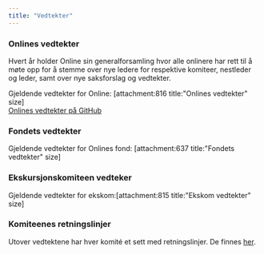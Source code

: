 ```yaml
---
title: "Vedtekter"
---
```


### Onlines vedtekter  
Hvert år holder Online sin generalforsamling hvor alle onlinere har rett til å møte opp for å stemme over nye ledere for respektive komiteer, nestleder og leder, samt over nye saksforslag og vedtekter.  

Gjeldende vedtekter for Online: [attachment:816 title:"Onlines vedtekter" size]  
[Onlines vedtekter på GitHub](https://github.com/dotkom/Onlines_Vedtekter/blob/master/vedtekter.pdf)  

### Fondets vedtekter
Gjeldende vedtekter for Onlines fond: [attachment:637 title:"Fondets vedtekter" size]  

### Ekskursjonskomiteen vedteker 
Gjeldende vedtekter for ekskom:[attachment:815 title:"Ekskom vedtekter" size]  

### Komiteenes retningslinjer
Utover vedtektene har hver komité et sett med retningslinjer. De finnes [her](https://online.ntnu.no/wiki/online/info/innsikt-og-interface/retningslinjer/).